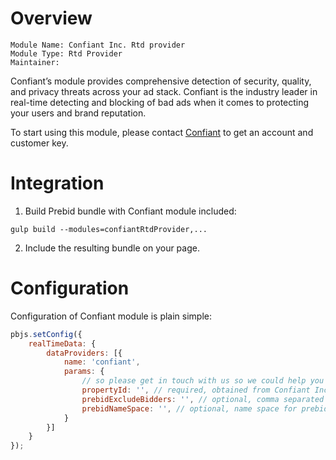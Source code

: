 # Overview

```
Module Name: Confiant Inc. Rtd provider
Module Type: Rtd Provider
Maintainer: 
```

Confiant’s module provides comprehensive detection of security, quality, and privacy threats across your ad stack.
Confiant is the industry leader in real-time detecting and blocking of bad ads when it comes to protecting your users and brand reputation.

To start using this module, please contact [Confiant](https://www.confiant.com/contact) to get an account and customer key.


# Integration

1) Build Prebid bundle with Confiant module included:


```
gulp build --modules=confiantRtdProvider,...
```

2) Include the resulting bundle on your page.

# Configuration

Configuration of Confiant module is plain simple:

```javascript
pbjs.setConfig({
    realTimeData: {
        dataProviders: [{
            name: 'confiant',
            params: {
                // so please get in touch with us so we could help you to set up the module with proper parameters
                propertyId: '', // required, obtained from Confiant Inc.
                prebidExcludeBidders: '', // optional, comma separated list of bidders to exclude from Confiant's prebid.js integration
                prebidNameSpace: '', // optional, name space for prebid.js integration
            }
        }]
    }
});
```
